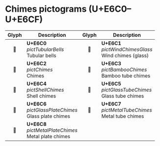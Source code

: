 Chimes pictograms (U+E6C0–U+E6CF)
=================================

| **Glyph** | **Description** | **Glyph** | **Description**
| :-------: | --------------- | :-------: | ---------------
|<span class="bravura_large">&#xe6c0;</span> | **U+E6C0**<br/>*pictTubularBells*<br/>Tubular bells | <span class="bravura_large">&#xe6c1;</span> | **U+E6C1**<br/>*pictWindChimesGlass*<br/>Wind chimes (glass)
|<span class="bravura_large">&#xe6c2;</span> | **U+E6C2**<br/>*pictChimes*<br/>Chimes | <span class="bravura_large">&#xe6c3;</span> | **U+E6C3**<br/>*pictBambooChimes*<br/>Bamboo tube chimes
|<span class="bravura_large">&#xe6c4;</span> | **U+E6C4**<br/>*pictShellChimes*<br/>Shell chimes | <span class="bravura_large">&#xe6c5;</span> | **U+E6C5**<br/>*pictGlassTubeChimes*<br/>Glass tube chimes
|<span class="bravura_large">&#xe6c6;</span> | **U+E6C6**<br/>*pictGlassPlateChimes*<br/>Glass plate chimes | <span class="bravura_large">&#xe6c7;</span> | **U+E6C7**<br/>*pictMetalTubeChimes*<br/>Metal tube chimes
|<span class="bravura_large">&#xe6c8;</span> | **U+E6C8**<br/>*pictMetalPlateChimes*<br/>Metal plate chimes | &nbsp; | &nbsp;